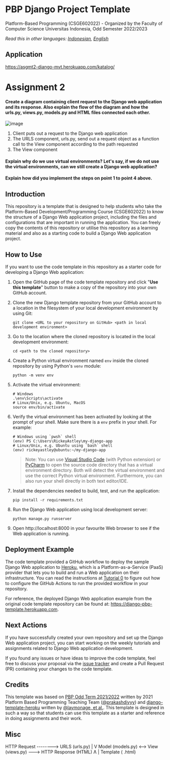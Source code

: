 # PBP Django Project Template

Platform-Based Programming (CSGE602022) - Organized by the Faculty of Computer Science Universitas Indonesia, Odd Semester 2022/2023

*Read this in other languages: [Indonesian](README.id.md), [English](README.md)*

## Application
https://asgmt2-django-mvt.herokuapp.com/katalog/

# Assignment 2
#### Create a diagram containing client request to the Django web application and its response. Also explain the flow of the diagram and how the urls.py, views.py, models.py and HTML files connected each other.

![image](https://user-images.githubusercontent.com/108500770/189872675-b9b2d97c-c239-4640-9644-ab06c2e7f5b5.png)

1. Client puts out a request to the Django web application
2. The URLS component, urls.py, send out a request object as a function call to the View component according to the path requested
3. The View component 

#### Explain why do we use virtual environments? Let's say, if we do not use the virtual environments, can we still create a Django web application?

#### Explain how did you implement the steps on point 1 to point 4 above.

## Introduction

This repository is a template that is designed to help students who take the Platform-Based Development/Programming Course (CSGE602022) to know the structure of a Django Web application project, including the files and configurations that are important in running the application. You can freely copy the contents of this repository or utilise this repository as a learning material and also as a starting code to build a Django Web application project.

## How to Use

If you want to use the code template in this repository as a starter code for
developing a Django Web application:

1. Open the GitHub page of the code template repository and click "**Use this template**"
   button to make a copy of the repository into your own GitHub account.
2. Clone the new Django template repository from your GitHub account to a
   location in the filesystem of your local development environment by using
   Git:

   ```shell
   git clone <URL to your repository on GitHub> <path in local development environment>
   ```
3. Go to the location where the cloned repository is located in the local
   development environment:

   ```shell
   cd <path to the cloned repository>
   ```
4. Create a Python virtual environment named `env` inside the cloned repository
   by using Python's `venv` module:

   ```shell
   python -m venv env
   ```
5. Activate the virtual environment:

   ```shell
   # Windows
   .\env\Scripts\activate
   # Linux/Unix, e.g. Ubuntu, MacOS
   source env/bin/activate
   ```
6. Verify the virtual environment has been activated by looking at the prompt
   of your shell. Make sure there is a `env` prefix in your shell. For example:

   ```shell
   # Windows using `pwsh` shell
   (env) PS C:\Users\RickeyAstley\my-django-app
   # Linux/Unix, e.g. Ubuntu using `bash` shell
   (env) rickeyastley@ubuntu:~/my-django-app
   ```

   > Note: You can use [Visual Studio Code][] (with Python extension) or [PyCharm][]
   > to open the source code directory that has a virtual environment directory.
   > Both will detect the virtual environment and use the correct Python virtual
   > environment. Furthermore, you can also run your shell directly in both text
   > editor/IDE.
7. Install the dependencies needed to build, test, and run the application:

   ```shell
   pip install -r requirements.txt
   ```
8. Run the Django Web application using local development server:

   ```shell
   python manage.py runserver
   ```
9. Open http://localhost:8000 in your favourite Web browser to see if the Web
   application is running.

## Deployment Example

The code template provided a GitHub workflow to deploy the sample Django Web
application to [Heroku][], which is a Platform-as-a-Service (PaaS) provider
that lets you to build and run a Web application on their infrastructure. You
can read the instructions at [Tutorial 0][] to figure out how to configure the
GitHub Actions to run the provided workflow in your repository.

For reference, the deployed Django Web application example from the original
code template repository can be found at: https://django-pbp-template.herokuapp.com.

## Next Actions

If you have successfully created your own repository and set up the Django Web
application project, you can start working on the weekly tutorials and assignments
related to Django Web application development. 

If you found any issues or have ideas to improve the code template, feel free
to discuss your proposal via the [issue tracker](https://github.com/pbp-fasilkom-ui/django-pbp-template/issues)
and create a Pull Request (PR) containing your changes to the code template.

## Credits

This template was based on [PBP Odd Term 2021/2022](https://gitlab.com/PBP-2021/pbp-lab) written by 2021 Platform Based Programming Teaching Team ([@prakashdivyy](https://gitlab.com/prakashdivyy)) and [django-template-heroku](https://github.com/laymonage/django-template-heroku) written by [@laymonage, et al.](https://github.com/laymonage). This template is designed in such a way so that students can use this template as a starter and reference in doing assignments and their work.

[Heroku]: https://www.heroku.com/
[Tutorial 0]: https://pbp-fasilkom-ui.github.io/ganjil-2023/en/assignments/tutorial/tutorial-0
[Visual Studio Code]: https://code.visualstudio.com/
[PyCharm]: https://www.jetbrains.com/pycharm/

## Misc

HTTP Request --------> URLS (urls.py)
                              |
                              V
Model (models.py) <--> View (views.py) ---> HTTP Response (HTML)
                              Ʌ
                              |
                     Template ( .html)

